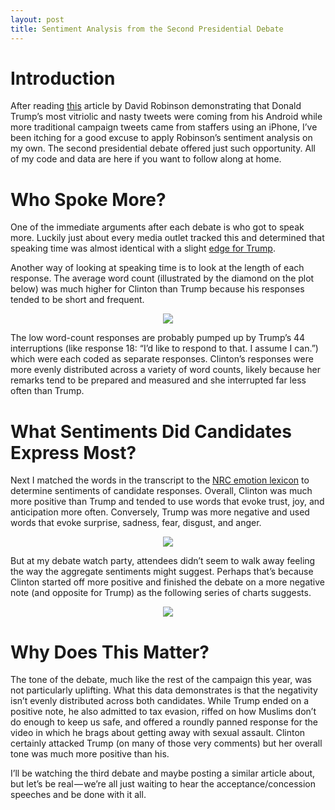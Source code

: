 ```yaml
---
layout: post
title: Sentiment Analysis from the Second Presidential Debate
---
```


# Introduction
After reading [this](http://varianceexplained.org/r/trump-tweets/) article by David Robinson demonstrating that Donald Trump’s most vitriolic and nasty tweets were coming from his Android while more traditional campaign tweets came from staffers using an iPhone, I’ve been itching for a good excuse to apply Robinson’s sentiment analysis on my own. The second presidential debate offered just such opportunity. All of my code and data are here if you want to follow along at home.

# Who Spoke More?
One of the immediate arguments after each debate is who got to speak more. Luckily just about every media outlet tracked this and determined that speaking time was almost identical with a slight [edge for Trump](https://www.politico.com/story/2016/10/2016-presidential-debate-speaking-times-229502).

Another way of looking at speaking time is to look at the length of each response. The average word count (illustrated by the diamond on the plot below) was much higher for Clinton than Trump because his responses tended to be short and frequent.

<p align="center">
  <img src="https://joshyazman.github.io/images/second-debate-plots/second-debate-image1.png"
</p>



The low word-count responses are probably pumped up by Trump’s 44 interruptions (like response 18: “I’d like to respond to that. I assume I can.”) which were each coded as separate responses. Clinton’s responses were more evenly distributed across a variety of word counts, likely because her remarks tend to be prepared and measured and she interrupted far less often than Trump.

# What Sentiments Did Candidates Express Most?
Next I matched the words in the transcript to the [NRC emotion lexicon](http://www.aclweb.org/anthology/W10-0204) to determine sentiments of candidate responses. Overall, Clinton was much more positive than Trump and tended to use words that evoke trust, joy, and anticipation more often. Conversely, Trump was more negative and used words that evoke surprise, sadness, fear, disgust, and anger.

<p align="center">
  <img src="https://joshyazman.github.io/images/second-debate-plots/second-debate-image2.png"
</p>

But at my debate watch party, attendees didn’t seem to walk away feeling the way the aggregate sentiments might suggest. Perhaps that’s because Clinton started off more positive and finished the debate on a more negative note (and opposite for Trump) as the following series of charts suggests.

<p align="center">
  <img src="https://joshyazman.github.io/images/second-debate-plots/second-debate-image3.png"
</p>

# Why Does This Matter?
The tone of the debate, much like the rest of the campaign this year, was not particularly uplifting. What this data demonstrates is that the negativity isn’t evenly distributed across both candidates. While Trump ended on a positive note, he also admitted to tax evasion, riffed on how Muslims don’t do enough to keep us safe, and offered a roundly panned response for the video in which he brags about getting away with sexual assault. Clinton certainly attacked Trump (on many of those very comments) but her overall tone was much more positive than his.

I’ll be watching the third debate and maybe posting a similar article about, but let’s be real — we’re all just waiting to hear the acceptance/concession speeches and be done with it all.
